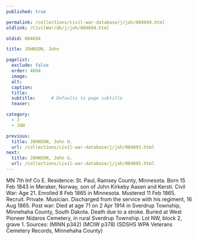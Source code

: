 ```yaml
---
published: true

permalink: /collections/civil-war-database/j/joh/004694.html
oldlink: /CivilWar/db/j/joh/004694.html

oldid: 004694

title: JOHNSON, John

pagelist:
  exclude: false
  order: 4694
  image: 
  alt:
  caption:
  title:
  subtitle:      # Defaults to page subtitle
  teaser:

category: 
  - J 
  - JOH

previous:
  title: JOHNSON, John H.
  url: /collections/civil-war-database/j/joh/004693.html  
next:
  title: JOHNSON, John G.
  url: /collections/civil-war-database/j/joh/004695.html   
---
```

MN 7th Inf Co E. Residence: St. Paul, Ramsey County, Minnesota. Born 15 Feb 1843 in Meraker, Norway, son of John Kirkeby Aasen and Kersti. Civil War: Age 21. Enrolled 8 Feb 1865 in Minnesota. Mustered 11 Feb 1865. Recruit. Private. Musician. Discharged from the service with his regiment, 16 Aug 1865. Post war: Died at age 71 on 2 Apr 1914 in Sverdrup Township, Minnehaha County, South Dakota. Death due to a stroke. Buried at West Pioneer Nidaros Cemetery, in rural Sverdrup Township. Lot NW, block 2, grave 1. Sources: (MINN p342) (MCIW p378) (SDSHS WPA Veterans Cemetery Records, Minnehaha County)